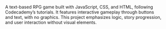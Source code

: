 A text-based RPG game built with JavaScript, CSS, and HTML, following Codecademy’s tutorials. It features interactive gameplay through buttons and text, with no graphics. This project emphasizes logic, story progression, and user interaction without visual elements.
